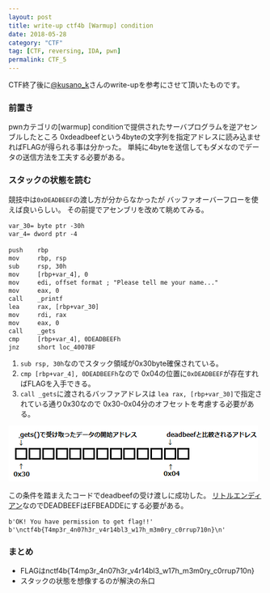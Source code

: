```yaml
---
layout: post
title: write-up ctf4b [Warmup] condition
date: 2018-05-28
category: "CTF"
tag: [CTF, reversing, IDA, pwn]
permalink: CTF_5
---
```


CTF終了後に[@kusano_k]さんのwrite-upを参考にさせて頂いたものです。

### 前置き

pwnカテゴリの[warmup] conditionで提供されたサーバプログラムを逆アセンブルしたところ
0xdeadbeefという4byteの文字列を指定アドレスに読み込ませればFLAGが得られる事は分かった。
単純に4byteを送信してもダメなのでデータの送信方法を工夫する必要がある。

### スタックの状態を読む

競技中は`0xDEADBEEF`の渡し方が分からなかったが
バッファオーバーフローを使えば良いらしい。
その前提でアセンブリを改めて眺めてみる。

```
var_30= byte ptr -30h
var_4= dword ptr -4

push    rbp
mov     rbp, rsp
sub     rsp, 30h
mov     [rbp+var_4], 0
mov     edi, offset format ; "Please tell me your name..."
mov     eax, 0
call    _printf
lea     rax, [rbp+var_30]
mov     rdi, rax
mov     eax, 0
call    _gets
cmp     [rbp+var_4], 0DEADBEEFh
jnz     short loc_4007BF
```

1. `sub rsp, 30h`なのでスタック領域が0x30byte確保されている。
2. `cmp [rbp+var_4], 0DEADBEEFh`なので
0x04の位置に`0xDEADBEEF`が存在すればFLAGを入手できる。
3. `call _gets`に渡されるバッファアドレスは
`lea rax, [rbp+var_30]`で指定されている通り0x30なので
0x30-0x04分のオフセットを考慮する必要がある。

![deadbeef](/assets/images/post/deadbeef.png)

この条件を踏まえたコードでdeadbeefの受け渡しに成功した。
[リトルエンディアン]なのでDEADBEEFはEFBEADDEにする必要がある。
<script src="https://gist.github.com/box-in/2ae5dc91dd3a4cb942838114f91f4cbe.js"></script>
```
b'OK! You have permission to get flag!!'
b'\nctf4b{T4mp3r_4n07h3r_v4r14bl3_w17h_m3m0ry_c0rrup710n}\n'
```
### まとめ

- FLAGはnctf4b{T4mp3r_4n07h3r_v4r14bl3_w17h_m3m0ry_c0rrup710n}
- スタックの状態を想像するのが解決の糸口

[@kusano_k]:https://qiita.com/kusano_k/items/9b74398f5bed2792d736
[リトルエンディアン]:https://ja.wikipedia.org/wiki/エンディアン#リトルエンディアン
